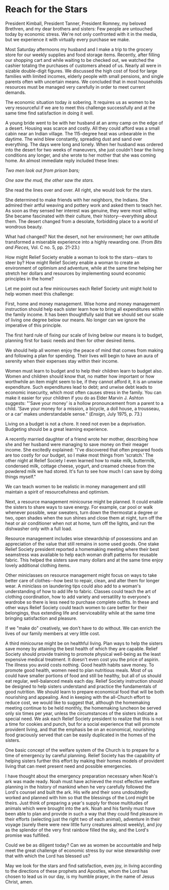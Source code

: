 # Reach for the Stars

President Kimball, President Tanner, President Romney, my beloved Brethren,
and my dear brothers and sisters: Few people are untouched today by economic
stress. We're not only confronted with it in the media, but we experience it
with virtually every purchase we make.

Most Saturday afternoons my husband and I make a trip to the grocery store for
our weekly supplies and food storage items. Recently, after filling our
shopping cart and while waiting to be checked out, we watched the cashier
totaling the purchases of customers ahead of us. Nearly all were in sizable
double-digit figures. We discussed the high cost of food for large families
with limited incomes, elderly people with small pensions, and single parents
often with uncertain means. We concluded that in most households resources
must be managed very carefully in order to meet current demands.

The economic situation today _is_ sobering. It requires us as women to be very
resourceful if we are to meet this challenge successfully and at the same time
find satisfaction in doing it well.

A young bride went to be with her husband at an army camp on the edge of a
desert. Housing was scarce and costly. All they could afford was a small cabin
near an Indian village. The 115-degree heat was unbearable in the daytime. The
wind blew constantly, spreading dust and sand over everything. The days were
long and lonely. When her husband was ordered into the desert for two weeks of
maneuvers, she just couldn't bear the living conditions any longer, and she
wrote to her mother that she was coming home. An almost immediate reply
included these lines:

_Two men look out from prison bars;_

_One saw the mud, the other saw the stars._

She read the lines over and over. All right, she would look for the stars.

She determined to make friends with her neighbors, the Indians. She admired
their artful weaving and pottery work and asked them to teach her. As soon as
they sensed her interest was genuine, they were most willing. She became
fascinated with their culture, their history--everything about them. The
desert changed from a desolate, forbidding place to a world of wondrous
beauty.

What had changed? Not the desert, not her environment; her own attitude
transformed a miserable experience into a highly rewarding one. (From _Bits
and Pieces,_ Vol. C no. 5, pp. 21-23.)

How might Relief Society enable a woman to look to the stars--stars to steer
by? How might Relief Society enable a woman to create an environment of
optimism and adventure, while at the same time helping her stretch her dollars
and resources by implementing sound economic principles in the home?

Let me point out a few minicourses each Relief Society unit might hold to help
women meet this challenge:

First, home and money management. Wise home and money management instruction
should help each sister learn how to bring all expenditures within the family
income. It has been thoughtfully said that we should set our scale of living
one degree below our means. No longer can we ignore the imperative of this
principle.

The first hard rule of fixing our scale of living below our means is to
budget, planning first for basic needs and then for other desired items.

We should help all women enjoy the peace of mind that comes from making and
following a plan for spending. Their lives will begin to have an aura of
serenity when their expenses stay within their income.

Women must learn to budget and to help their children learn to budget also.
Women and children should know that, no matter how important or how worthwhile
an item might seem to be, if they cannot afford it, it is an unwise
expenditure. Such expenditures lead to debt; and unwise debt leads to economic
insecurity, which most often causes stress in the family. You can make it
easier for your children if you do as Elder Marvin J. Ashton suggests: "'Save
your money' is a hollow pronouncement from a parent to a child. 'Save your
money for a mission, a bicycle, a doll house, a trousseau, or a car' makes
understandable sense." (_Ensign,_ July 1975, p. 73.)

Living on a budget is not a chore. It need not even be a deprivation.
Budgeting should be a great learning experience.

A recently married daughter of a friend wrote her mother, describing how she
and her husband were managing to save money on their meager income. She
excitedly explained: "I've discovered that often prepared foods are too costly
for our budget, so I make most things from 'scratch.' The other night at
Relief Society I even learned how to make milk, buttermilk, condensed milk,
cottage cheese, yogurt, and creamed cheese from the powdered milk we had
stored. It's fun to see how much I can save by doing things myself."

We can teach women to be realistic in money management and still maintain a
spirit of resourcefulness and optimism.

Next, a resource management minicourse might be planned. It could enable the
sisters to share ways to save energy. For example, car pool or walk whenever
possible, wear sweaters, turn down the thermostat a degree or two, open shades
when the sun shines and close them at night, turn off the heat or air
conditioner when not at home, turn off the lights, and run the dishwasher only
with a full load.

Resource management includes wise stewardship of possessions and an
appreciation of the value that still remains in some used goods. One stake
Relief Society president reported a homemaking meeting where their best
seamstress was available to help each woman draft patterns for reusable
fabric. This helped the sisters save many dollars and at the same time enjoy
lovely additional clothing items.

Other miniclasses on resource management might focus on ways to take better
care of clothes--how best to repair, clean, and alter them for longer wear. A
miniclass on laundering tips could also add to a woman's understanding of how
to add life to fabric. Classes could teach the art of clothing coordination,
how to add variety and versatility to everyone's wardrobe so there is less
need to purchase complete outfits. In these and other ways Relief Society
could teach women to care better for their belongings, thus extending life and
serviceability while at the same time bringing satisfaction and pleasure.

If we "make do" creatively, we don't have to do without. We can enrich the
lives of our family members at very little cost.

A third minicourse might be on healthful living. Plan ways to help the sisters
save money by attaining the best health of which they are capable. Relief
Society should provide training to promote physical well-being as the least
expensive medical treatment. It doesn't even cost you the price of aspirin.
The illness you avoid costs nothing. Good health habits save money. To promote
good health, women need to plan nutritious meals. Most of us could have
smaller portions of food and still be healthy, but all of us should eat
regular, well-balanced meals each day. Relief Society instruction should be
designed to help sisters understand and practice the fundamentals of good
nutrition. We should learn to prepare economical food that will be both
nourishing and appealing. And in keeping with the all-Church effort to reduce
cost, we would like to suggest that, although the homemaking meeting continue
to be held monthly, the homemaking luncheon be served only six times per year,
unless the circumstances of the sisters indicate a special need. We ask each
Relief Society president to realize that this is not a time for cookies and
punch, but for a social experience that will promote provident living, and
that the emphasis be on an economical, nourishing food graciously served that
can be easily duplicated in the homes of the sisters.

One basic concept of the welfare system of the Church is to prepare for a time
of emergency by careful planning. Relief Society has the capability of helping
sisters further this effort by making their homes models of provident living
that can meet present need and possible emergencies.

I have thought about the emergency preparation necessary when Noah's ark was
made ready. Noah must have achieved the most effective welfare planning in the
history of mankind when he very carefully followed the Lord's counsel and
built the ark. His wife and their sons undoubtedly worked and planned with him
so that the blessings of the Lord might be theirs. Just think of preparing a
year's supply for those multitudes of animals which were brought into the ark.
Noah and his family must have been able to plan and provide in such a way that
they could find pleasure in their efforts (selecting just the right two of
each animal), adventure in their voyage (surely there were new little furry
creatures almost weekly), and joy as the splendor of the very first rainbow
filled the sky, and the Lord's promise was fulfilled.

Could we be as diligent today? Can we as women be accountable and help meet
the great challenge of economic stress by our wise stewardship over that with
which the Lord has blessed us?

May we look for the stars and find satisfaction, even joy, in living according
to the directions of these prophets and Apostles, whom the Lord has chosen to
lead us in our day, is my humble prayer, in the name of Jesus Christ, amen.

